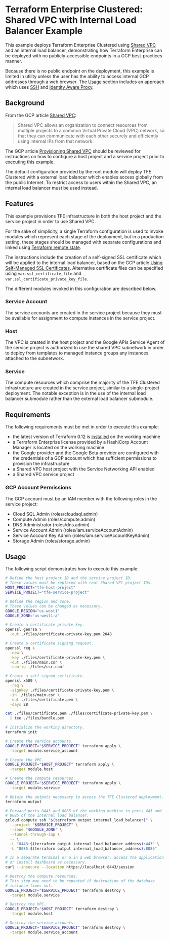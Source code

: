 # Terraform Enterprise Clustered: Shared VPC with Internal Load Balancer Example

This example deploys Terraform Enterprise Clustered using
[Shared VPC][shared-vpc] and an internal load balancer, demonstrating
how Terraform Enterprise can be deployed with no publicly-accessible endpoints in a GCP best-practices manner.

Because there is no public endpoint on the deployment, this example is
limited in utility unless the user has the ability to access internal
GCP addresses through a web browser. The [Usage](#usage) section
includes an approach which uses [SSH][ssh] and
[Identity Aware Proxy][iap].

## Background

From the GCP article [Shared VPC][shared-vpc]:

> Shared VPC allows an organization to connect resources from multiple
> projects to a common Virtual Private Cloud (VPC) network, so that they
> can communicate with each other securely and efficiently using
> internal IPs from that network.

The GCP article [Provisioning Shared VPC][provisioning-shared-vpc]
should be reviewed for instructions on how to configure a host project
and a service project prior to executing this example.

The default configuration provided by the root module will deploy TFE
Clustered with a external load balancer which enables access globally
from the public Internet. To restrict access to users within the Shared
VPC, an internal load balancer must be used instead.

## Features

This example provisions TFE infrastructure in both the host project and
the service project in order to use Shared VPC.

For the sake of simplicity, a single Terraform configuration is used to
invoke modules which represent each stage of the deployment, but in
a production setting, these stages should be managed with separate
configurations and linked using
[Terraform remote state][tf-remote-state].

The instructions include the creation of a self-signed SSL certificate
which will be applied to the internal load balancer, based on the GCP
article [Using Self-Managed SSL Certificates][gcp-self-managed-certs].
Alternative certificate files can be specified using
`var.ssl_certificate_file` and `var.ssl_certificate_private_key_file`.

The different modules invoked in this configuration are described below.

### Service Account

The service accounts are created in the service project because
they must be available for assignment to compute instances in the
service project.

### Host

The VPC is created in the host project and the Google APIs Service
Agent of the service project is authorized to use the shared VPC
subnetwork in order to deploy from templates to managed instance groups
any instances attached to the subnetwork.

### Service

The compute resources which comprise the majority of the TFE Clustered
infrastructure are created in the service project, similar to a
single-project deployment. The notable exception is in the use of the
internal load balancer submodule rather than the external load balancer
submodule.

## Requirements

The following requirements must be met in order to execute this example:

- the latest version of Terraform 0.12 is [installed][tf-install] on the
  working machine
- a Terraform Enterprise license provided by a HashiCorp
  Account Manager is located on the working machine
- the Google provider and the Google Beta provider are configured with
  the credentials of a GCP account which has sufficient permissions to
  provision the infrastructure
- a Shared VPC host project with the Service Networking API enabled
- a Shared VPC service project

### GCP Account Permissions

The GCP account must be an IAM member with the following roles in the
service project:

- Cloud SQL Admin (roles/cloudsql.admin)
- Compute Admin (roles/compute.admin)
- DNS Administrator (roles/dns.admin)
- Service Account Admin (roles/iam.serviceAccountAdmin)
- Service Account Key Admin (roles/iam.serviceAccountKeyAdmin)
- Storage Admin (roles/storage.admin)

## Usage

The following script demonstrates how to execute this example:

```sh
# Define the host project ID and the service project ID.
# These values must be replaced with real Shared VPC project IDs.
HOST_PROJECT="tfe-host-project"
SERVICE_PROJECT="tfe-service-project"

# Define the region and zone.
# These values can be changed as necessary.
GOOGLE_REGION="us-west1"
GOOGLE_ZONE="us-west1-a"

# Create a certificate private key.
openssl genrsa \
  -out ./files/certificate-private-key.pem 2048

# Create a certificate signing request.
openssl req \
  -new \
  -key ./files/certificate-private-key.pem \
  -out ./files/main.csr \
  -config ./files/csr.conf

# Create a self-signed certificate.
openssl x509 \
  -req \
  -signkey ./files/certificate-private-key.pem \
  -in ./files/main.csr \
  -out ./files/certificate.pem \
  -days 28

cat ./files/certificate.pem ./files/certificate-private-key.pem \
  | tee ./files/bundle.pem

# Initialize the working directory.
terraform init

# Create the service accounts.
GOOGLE_PROJECT="$SERVICE_PROJECT" terraform apply \
  -target module.service_account

# Create the VPC.
GOOGLE_PROJECT="$HOST_PROJECT" terraform apply \
  -target module.host

# Create the compute resources.
GOOGLE_PROJECT="$SERVICE_PROJECT" terraform apply \
  -target module.service

# Obtain the outputs necessary to access the TFE Clustered deployment.
terraform output

# Forward ports 8443 and 8085 of the working machine to ports 443 and
# 8085 of the internal load balancer.
gcloud compute ssh "$(terraform output internal_load_balancer)" \
  --project "$SERVICE_PROJECT" \
  --zone "$GOOGLE_ZONE" \
  --tunnel-through-iap \
  -- \
  -L "8443:$(terraform output internal_load_balancer_address):443" \
  -L "8085:$(terraform output internal_load_balancer_address):8085"

# In a separate terminal or a in a web browser, access the application
# or install dashboard as necessary.
curl --insecure --location https://localhost:8443/session

# Destroy the compute resources.
# This step may need to be repeated if destruction of the database
# instance times out.
GOOGLE_PROJECT="$SERVICE_PROJECT" terraform destroy \
  -target module.service

# Destroy the VPC.
GOOGLE_PROJECT="$HOST_PROJECT" terraform destroy \
  -target module.host

# Destroy the service accounts.
GOOGLE_PROJECT="$SERVICE_PROJECT" terraform destroy \
  -target module.service_account
```

[gcp-self-managed-certs]: https://cloud.google.com/load-balancing/docs/ssl-certificates/self-managed-certs
[iap]: https://cloud.google.com/iap
[provisioning-shared-vpc]: https://cloud.google.com/vpc/docs/provisioning-shared-vpc
[shared-vpc]: https://cloud.google.com/vpc/docs/shared-vpc
[ssh]: https://en.wikipedia.org/wiki/Secure_Shell
[tf-install]: https://learn.hashicorp.com/terraform/getting-started/install
[tf-remote-state]: https://www.terraform.io/docs/state/remote.html
